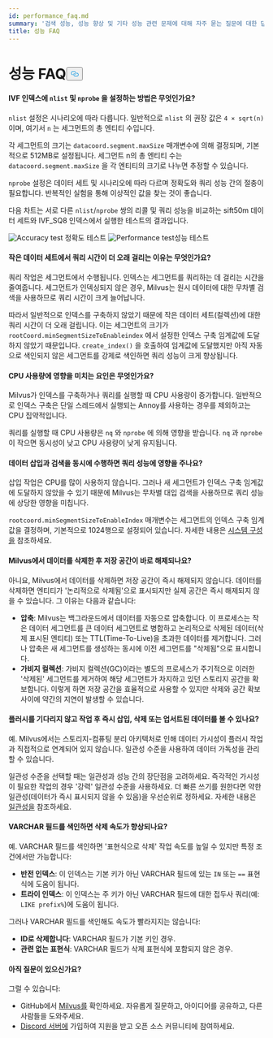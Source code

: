 ```yaml
---
id: performance_faq.md
summary: '검색 성능, 성능 향상 및 기타 성능 관련 문제에 대해 자주 묻는 질문에 대한 답변을 찾아보세요.'
title: 성능 FAQ
---
```

<h1 id="Performance-FAQ" class="common-anchor-header">성능 FAQ<button data-href="#Performance-FAQ" class="anchor-icon" translate="no">
      <svg translate="no"
        aria-hidden="true"
        focusable="false"
        height="20"
        version="1.1"
        viewBox="0 0 16 16"
        width="16"
      >
        <path
          fill="#0092E4"
          fill-rule="evenodd"
          d="M4 9h1v1H4c-1.5 0-3-1.69-3-3.5S2.55 3 4 3h4c1.45 0 3 1.69 3 3.5 0 1.41-.91 2.72-2 3.25V8.59c.58-.45 1-1.27 1-2.09C10 5.22 8.98 4 8 4H4c-.98 0-2 1.22-2 2.5S3 9 4 9zm9-3h-1v1h1c1 0 2 1.22 2 2.5S13.98 12 13 12H9c-.98 0-2-1.22-2-2.5 0-.83.42-1.64 1-2.09V6.25c-1.09.53-2 1.84-2 3.25C6 11.31 7.55 13 9 13h4c1.45 0 3-1.69 3-3.5S14.5 6 13 6z"
        ></path>
      </svg>
    </button></h1><h4 id="How-to-set-nlist-and-nprobe-for-IVF-indexes" class="common-anchor-header">IVF 인덱스에 <code translate="no">nlist</code> 및 <code translate="no">nprobe</code> 을 설정하는 방법은 무엇인가요?</h4><p><code translate="no">nlist</code> 설정은 시나리오에 따라 다릅니다. 일반적으로 <code translate="no">nlist</code> 의 권장 값은 <code translate="no">4 × sqrt(n)</code> 이며, 여기서 <code translate="no">n</code> 는 세그먼트의 총 엔티티 수입니다.</p>
<p>각 세그먼트의 크기는 <code translate="no">datacoord.segment.maxSize</code> 매개변수에 의해 결정되며, 기본적으로 512MB로 설정됩니다. 세그먼트 n의 총 엔티티 수는 <code translate="no">datacoord.segment.maxSize</code> 을 각 엔티티의 크기로 나누면 추정할 수 있습니다.</p>
<p><code translate="no">nprobe</code> 설정은 데이터 세트 및 시나리오에 따라 다르며 정확도와 쿼리 성능 간의 절충이 필요합니다. 반복적인 실험을 통해 이상적인 값을 찾는 것이 좋습니다.</p>
<p>다음 차트는 서로 다른 <code translate="no">nlist</code>/<code translate="no">nprobe</code> 쌍의 리콜 및 쿼리 성능을 비교하는 sift50m 데이터 세트와 IVF_SQ8 인덱스에서 실행한 테스트의 결과입니다.</p>
<p>
  
   <span class="img-wrapper"> <img translate="no" src="/docs/v2.4.x/assets/accuracy_nlist_nprobe.png" alt="Accuracy test" class="doc-image" id="accuracy-test" />
   </span> <span class="img-wrapper"> <span>정확도 테스트</span> </span> <span class="img-wrapper"> <img translate="no" src="/docs/v2.4.x/assets/performance_nlist_nprobe.png" alt="Performance test" class="doc-image" id="performance-test" /><span>성능 테스트</span> </span></p>
<h4 id="Why-do-queries-sometimes-take-longer-on-smaller-datasets" class="common-anchor-header">작은 데이터 세트에서 쿼리 시간이 더 오래 걸리는 이유는 무엇인가요?</h4><p>쿼리 작업은 세그먼트에서 수행됩니다. 인덱스는 세그먼트를 쿼리하는 데 걸리는 시간을 줄여줍니다. 세그먼트가 인덱싱되지 않은 경우, Milvus는 원시 데이터에 대한 무차별 검색을 사용하므로 쿼리 시간이 크게 늘어납니다.</p>
<p>따라서 일반적으로 인덱스를 구축하지 않았기 때문에 작은 데이터 세트(컬렉션)에 대한 쿼리 시간이 더 오래 걸립니다. 이는 세그먼트의 크기가 <code translate="no">rootCoord.minSegmentSizeToEnableindex</code> 에서 설정한 인덱스 구축 임계값에 도달하지 않았기 때문입니다. <code translate="no">create_index()</code> 을 호출하여 임계값에 도달했지만 아직 자동으로 색인되지 않은 세그먼트를 강제로 색인하면 쿼리 성능이 크게 향상됩니다.</p>
<h4 id="What-factors-impact-CPU-usage" class="common-anchor-header">CPU 사용량에 영향을 미치는 요인은 무엇인가요?</h4><p>Milvus가 인덱스를 구축하거나 쿼리를 실행할 때 CPU 사용량이 증가합니다. 일반적으로 인덱스 구축은 단일 스레드에서 실행되는 Annoy를 사용하는 경우를 제외하고는 CPU 집약적입니다.</p>
<p>쿼리를 실행할 때 CPU 사용량은 <code translate="no">nq</code> 와 <code translate="no">nprobe</code> 에 의해 영향을 받습니다. <code translate="no">nq</code> 과 <code translate="no">nprobe</code> 이 작으면 동시성이 낮고 CPU 사용량이 낮게 유지됩니다.</p>
<h4 id="Does-simultaneously-inserting-data-and-searching-impact-query-performance" class="common-anchor-header">데이터 삽입과 검색을 동시에 수행하면 쿼리 성능에 영향을 주나요?</h4><p>삽입 작업은 CPU를 많이 사용하지 않습니다. 그러나 새 세그먼트가 인덱스 구축 임계값에 도달하지 않았을 수 있기 때문에 Milvus는 무차별 대입 검색을 사용하므로 쿼리 성능에 상당한 영향을 미칩니다.</p>
<p><code translate="no">rootcoord.minSegmentSizeToEnableIndex</code> 매개변수는 세그먼트의 인덱스 구축 임계값을 결정하며, 기본적으로 1024행으로 설정되어 있습니다. 자세한 내용은 <a href="/docs/ko/v2.4.x/system_configuration.md">시스템 구성을</a> 참조하세요.</p>
<h4 id="Is-storage-space-released-right-after-data-deletion-in-Milvus" class="common-anchor-header">Milvus에서 데이터를 삭제한 후 저장 공간이 바로 해제되나요?</h4><p>아니요, Milvus에서 데이터를 삭제하면 저장 공간이 즉시 해제되지 않습니다. 데이터를 삭제하면 엔티티가 '논리적으로 삭제됨'으로 표시되지만 실제 공간은 즉시 해제되지 않을 수 있습니다. 그 이유는 다음과 같습니다:</p>
<ul>
<li><strong>압축</strong>: Milvus는 백그라운드에서 데이터를 자동으로 압축합니다. 이 프로세스는 작은 데이터 세그먼트를 큰 데이터 세그먼트로 병합하고 논리적으로 삭제된 데이터(삭제 표시된 엔티티) 또는 TTL(Time-To-Live)을 초과한 데이터를 제거합니다. 그러나 압축은 새 세그먼트를 생성하는 동시에 이전 세그먼트를 "삭제됨"으로 표시합니다.</li>
<li><strong>가비지 컬렉션</strong>: 가비지 컬렉션(GC)이라는 별도의 프로세스가 주기적으로 이러한 '삭제된' 세그먼트를 제거하여 해당 세그먼트가 차지하고 있던 스토리지 공간을 확보합니다. 이렇게 하면 저장 공간을 효율적으로 사용할 수 있지만 삭제와 공간 확보 사이에 약간의 지연이 발생할 수 있습니다.</li>
</ul>
<h4 id="Can-I-see-inserted-deleted-or-upserted-data-immediately-after-the-operation-without-waiting-for-a-flush" class="common-anchor-header">플러시를 기다리지 않고 작업 후 즉시 삽입, 삭제 또는 업서트된 데이터를 볼 수 있나요?</h4><p>예. Milvus에서는 스토리지-컴퓨팅 분리 아키텍처로 인해 데이터 가시성이 플러시 작업과 직접적으로 연계되어 있지 않습니다. 일관성 수준을 사용하여 데이터 가독성을 관리할 수 있습니다.</p>
<p>일관성 수준을 선택할 때는 일관성과 성능 간의 장단점을 고려하세요. 즉각적인 가시성이 필요한 작업의 경우 '강력' 일관성 수준을 사용하세요. 더 빠른 쓰기를 원한다면 약한 일관성(데이터가 즉시 표시되지 않을 수 있음)을 우선순위로 정하세요. 자세한 내용은 <a href="/docs/ko/v2.4.x/consistency.md">일관성을</a> 참조하세요.</p>
<h4 id="Can-indexing-a-VARCHAR-field-improve-deletion-speed" class="common-anchor-header">VARCHAR 필드를 색인하면 삭제 속도가 향상되나요?</h4><p>예. VARCHAR 필드를 색인하면 '표현식으로 삭제' 작업 속도를 높일 수 있지만 특정 조건에서만 가능합니다:</p>
<ul>
<li><strong>반전 인덱스</strong>: 이 인덱스는 기본 키가 아닌 VARCHAR 필드에 있는 <code translate="no">IN</code> 또는 <code translate="no">==</code> 표현식에 도움이 됩니다.</li>
<li><strong>트라이 인덱스</strong>: 이 인덱스는 주 키가 아닌 VARCHAR 필드에 대한 접두사 쿼리(예: <code translate="no">LIKE prefix%</code>)에 도움이 됩니다.</li>
</ul>
<p>그러나 VARCHAR 필드를 색인해도 속도가 빨라지지는 않습니다:</p>
<ul>
<li><strong>ID로 삭제합니다</strong>: VARCHAR 필드가 기본 키인 경우.</li>
<li><strong>관련 없는 표현식</strong>: VARCHAR 필드가 삭제 표현식에 포함되지 않은 경우.</li>
</ul>
<h4 id="Still-have-questions" class="common-anchor-header">아직 질문이 있으신가요?</h4><p>그럴 수 있습니다:</p>
<ul>
<li>GitHub에서 <a href="https://github.com/milvus-io/milvus/issues">Milvus를</a> 확인하세요. 자유롭게 질문하고, 아이디어를 공유하고, 다른 사람들을 도와주세요.</li>
<li><a href="https://discord.com/invite/8uyFbECzPX">Discord 서버에</a> 가입하여 지원을 받고 오픈 소스 커뮤니티에 참여하세요.</li>
</ul>
